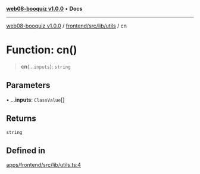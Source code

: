 [**web08-booquiz v1.0.0**](../../../../../README.md) • **Docs**

***

[web08-booquiz v1.0.0](../../../../../modules.md) / [frontend/src/lib/utils](../README.md) / cn

# Function: cn()

> **cn**(...`inputs`): `string`

## Parameters

• ...**inputs**: `ClassValue`[]

## Returns

`string`

## Defined in

[apps/frontend/src/lib/utils.ts:4](https://github.com/boostcampwm-2024/web08-BooQuiz/blob/070f8cd9fc8f2112d3401f93894ddd08f59e2916/apps/frontend/src/lib/utils.ts#L4)
